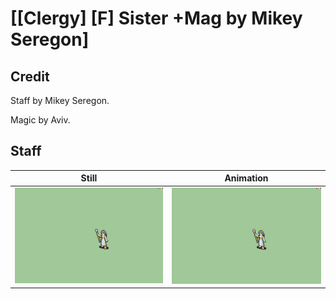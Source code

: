 # [\[Clergy\] \[F\] Sister +Mag by Mikey Seregon]

## Credit

Staff by Mikey Seregon. 

Magic by Aviv.
	
## Staff

| Still | Animation |
| :---: | :-------: |
| ![Staff still](./Staff_000.png) | ![Staff animation](./Staff.gif) |
